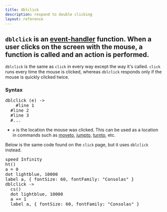```yaml
---
title: dblclick
description: respond to double clicking
layout: reference
---
```


<!-- size of canvas - e.g. width=249 height=99  -->
`dblclick` is an [event-handler](event.html) function. When a user clicks on the screen with the mouse, a function is called and an action is performed.
---

`dblclick` is the same as `click` in every way except the way it's called. `click` runs every time the mouse is clicked, whereas `dblclick` responds only if the mouse is quickly clicked twice. 
### Syntax

<pre class="examp">
dblclick (<span data-dfn="position">e</span>) -> 
  <span data-dfnright="code to run">  #line 1
  #line 2
  #line 3
  #...</span>
</pre>

* `e` is the location the mouse was clicked. This can be used as a location in commands such as [moveto](moveto.html), [jumpto](jumpto.html), [turnto](turnto.html), etc.

Below is the same code found on the `click` page, but it uses `dblclick` instead. 

<pre class="examp">
speed Infinity
ht()
a = 0
dot lightblue, 10000
label a, { fontSize: 60, fontFamily: "Consolas" }
dblclick ->
  cs()
  dot lightblue, 10000
  a += 1
  label a, { fontSize: 60, fontFamily: "Consolas" }
</pre>

<script type="figure">
speed Infinity
ht()
a = 0
dot lightblue, 10000
label a, { fontSize: 60, fontFamily: "Consolas" }
dblclick ->
  cs()
  dot lightblue, 10000
  a += 1
  label a, { fontSize: 60, fontFamily: "Consolas" }
</script>
